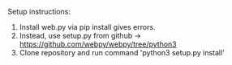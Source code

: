 Setup instructions:
1. Install web.py via pip install gives errors.
2. Instead, use setup.py from github -> https://github.com/webpy/webpy/tree/python3
3. Clone repository and run command 'python3 setup.py install'